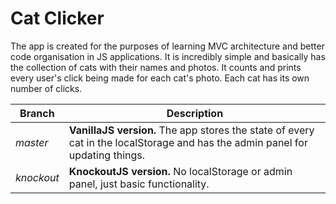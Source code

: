 # Cat Clicker
The app is created for the purposes of learning MVC architecture and better code organisation in JS applications.
It is incredibly simple and basically has the collection of cats with their names and photos.
It counts and prints every user's click being made for each cat's photo. Each cat has its own number of clicks.

  
| Branch  | Description |
| ------------- | ------------- |
| _master_  | **VanillaJS version.** The app stores the state of every cat in the localStorage and has the admin panel for updating things.  |
| _knockout_  | **KnockoutJS version.** No localStorage or admin panel, just basic functionality. |
